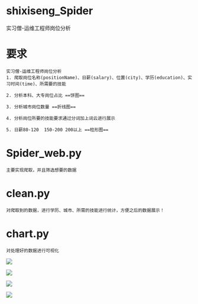 # shixiseng_Spider
实习僧-运维工程师岗位分析


# 要求
```
实习僧-运维工程师岗位分析
1. 爬取岗位名称(positionName)、日薪(salary)、位置(city)、学历(education)、实习时间(time)、所需要的技能 

2. 分析本科、大专岗位占比 ==饼图==              

3. 分析城市岗位数量 ==折线图==     

4. 分析岗位所要的技能要求通过分词加上词云进行展示          

5. 日薪80-120  150-200 200以上 ==柱形图==                       

```

# Spider_web.py
```
主要实现爬取，并且筛选想要的数据
```

# clean.py
```
对爬取到的数据，进行学历、城市、所需的技能进行统计，方便之后的数据展示！
```

# chart.py
```
对处理好的数据进行可视化
```
![](https://b2.kuibu.net/file/imgdisk/imgs/2022/03/16477f0f7e61e7ab.png)

![](https://b2.kuibu.net/file/imgdisk/imgs/2022/03/3c78157261976b3c.png)

![](https://b2.kuibu.net/file/imgdisk/imgs/2022/03/11b3c303f972f8a5.png)

![](https://b2.kuibu.net/file/imgdisk/imgs/2022/03/3042ba5f5819714f.png)
